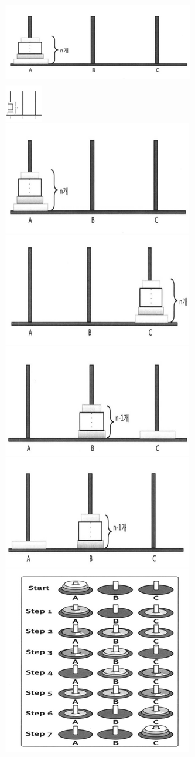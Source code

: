 
![hanoi_3](/images/170718_hanoi_3.png)

<img src="/images/170718_hanoi_3.png" width="100px" height="100px" />


<img src="/images/170718_hanoi_3.png" width="500" height="300" />
<img src="/images/170718_hanoi_6.png" width="500" height="300" />
<img src="/images/170718_hanoi_5.png" width="500" height="300" />
<img src="/images/170718_hanoi_4.png" width="500" height="300" />
<img src="/images/170718_hanoi_2.png" width="500" height="500" />

